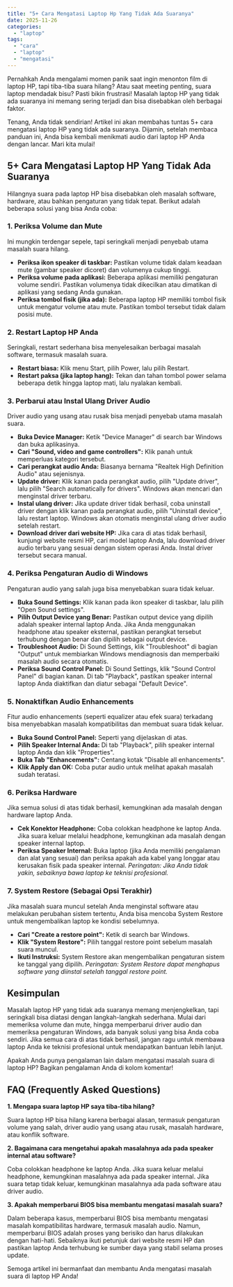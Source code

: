 ```yaml
---
title: "5+ Cara Mengatasi Laptop Hp Yang Tidak Ada Suaranya"
date: 2025-11-26
categories: 
  - "laptop"
tags: 
  - "cara"
  - "laptop"
  - "mengatasi"
---
```


Pernahkah Anda mengalami momen panik saat ingin menonton film di laptop HP, tapi tiba-tiba suara hilang? Atau saat meeting penting, suara laptop mendadak bisu? Pasti bikin frustrasi! Masalah laptop HP yang tidak ada suaranya ini memang sering terjadi dan bisa disebabkan oleh berbagai faktor.

Tenang, Anda tidak sendirian! Artikel ini akan membahas tuntas 5+ cara mengatasi laptop HP yang tidak ada suaranya. Dijamin, setelah membaca panduan ini, Anda bisa kembali menikmati audio dari laptop HP Anda dengan lancar. Mari kita mulai!

## 5+ Cara Mengatasi Laptop HP Yang Tidak Ada Suaranya

Hilangnya suara pada laptop HP bisa disebabkan oleh masalah software, hardware, atau bahkan pengaturan yang tidak tepat. Berikut adalah beberapa solusi yang bisa Anda coba:

### 1\. Periksa Volume dan Mute

Ini mungkin terdengar sepele, tapi seringkali menjadi penyebab utama masalah suara hilang.

- **Periksa ikon speaker di taskbar:** Pastikan volume tidak dalam keadaan mute (gambar speaker dicoret) dan volumenya cukup tinggi.
- **Periksa volume pada aplikasi:** Beberapa aplikasi memiliki pengaturan volume sendiri. Pastikan volumenya tidak dikecilkan atau dimatikan di aplikasi yang sedang Anda gunakan.
- **Periksa tombol fisik (jika ada):** Beberapa laptop HP memiliki tombol fisik untuk mengatur volume atau mute. Pastikan tombol tersebut tidak dalam posisi mute.

### 2\. Restart Laptop HP Anda

Seringkali, restart sederhana bisa menyelesaikan berbagai masalah software, termasuk masalah suara.

- **Restart biasa:** Klik menu Start, pilih Power, lalu pilih Restart.
- **Restart paksa (jika laptop hang):** Tekan dan tahan tombol power selama beberapa detik hingga laptop mati, lalu nyalakan kembali.

### 3\. Perbarui atau Instal Ulang Driver Audio

Driver audio yang usang atau rusak bisa menjadi penyebab utama masalah suara.

- **Buka Device Manager:** Ketik "Device Manager" di search bar Windows dan buka aplikasinya.
- **Cari "Sound, video and game controllers":** Klik panah untuk memperluas kategori tersebut.
- **Cari perangkat audio Anda:** Biasanya bernama "Realtek High Definition Audio" atau sejenisnya.
- **Update driver:** Klik kanan pada perangkat audio, pilih "Update driver", lalu pilih "Search automatically for drivers". Windows akan mencari dan menginstal driver terbaru.
- **Instal ulang driver:** Jika update driver tidak berhasil, coba uninstall driver dengan klik kanan pada perangkat audio, pilih "Uninstall device", lalu restart laptop. Windows akan otomatis menginstal ulang driver audio setelah restart.
- **Download driver dari website HP:** Jika cara di atas tidak berhasil, kunjungi website resmi HP, cari model laptop Anda, lalu download driver audio terbaru yang sesuai dengan sistem operasi Anda. Instal driver tersebut secara manual.

### 4\. Periksa Pengaturan Audio di Windows

Pengaturan audio yang salah juga bisa menyebabkan suara tidak keluar.

- **Buka Sound Settings:** Klik kanan pada ikon speaker di taskbar, lalu pilih "Open Sound settings".
- **Pilih Output Device yang Benar:** Pastikan output device yang dipilih adalah speaker internal laptop Anda. Jika Anda menggunakan headphone atau speaker eksternal, pastikan perangkat tersebut terhubung dengan benar dan dipilih sebagai output device.
- **Troubleshoot Audio:** Di Sound Settings, klik "Troubleshoot" di bagian "Output" untuk membiarkan Windows mendiagnosis dan memperbaiki masalah audio secara otomatis.
- **Periksa Sound Control Panel:** Di Sound Settings, klik "Sound Control Panel" di bagian kanan. Di tab "Playback", pastikan speaker internal laptop Anda diaktifkan dan diatur sebagai "Default Device".

### 5\. Nonaktifkan Audio Enhancements

Fitur audio enhancements (seperti equalizer atau efek suara) terkadang bisa menyebabkan masalah kompatibilitas dan membuat suara tidak keluar.

- **Buka Sound Control Panel:** Seperti yang dijelaskan di atas.
- **Pilih Speaker Internal Anda:** Di tab "Playback", pilih speaker internal laptop Anda dan klik "Properties".
- **Buka Tab "Enhancements":** Centang kotak "Disable all enhancements".
- **Klik Apply dan OK:** Coba putar audio untuk melihat apakah masalah sudah teratasi.

### 6\. Periksa Hardware

Jika semua solusi di atas tidak berhasil, kemungkinan ada masalah dengan hardware laptop Anda.

- **Cek Konektor Headphone:** Coba colokkan headphone ke laptop Anda. Jika suara keluar melalui headphone, kemungkinan ada masalah dengan speaker internal laptop.
- **Periksa Speaker Internal:** Buka laptop (jika Anda memiliki pengalaman dan alat yang sesuai) dan periksa apakah ada kabel yang longgar atau kerusakan fisik pada speaker internal. _Peringatan: Jika Anda tidak yakin, sebaiknya bawa laptop ke teknisi profesional._

### 7\. System Restore (Sebagai Opsi Terakhir)

Jika masalah suara muncul setelah Anda menginstal software atau melakukan perubahan sistem tertentu, Anda bisa mencoba System Restore untuk mengembalikan laptop ke kondisi sebelumnya.

- **Cari "Create a restore point":** Ketik di search bar Windows.
- **Klik "System Restore":** Pilih tanggal restore point sebelum masalah suara muncul.
- **Ikuti Instruksi:** System Restore akan mengembalikan pengaturan sistem ke tanggal yang dipilih. _Peringatan: System Restore dapat menghapus software yang diinstal setelah tanggal restore point._

## Kesimpulan

Masalah laptop HP yang tidak ada suaranya memang menjengkelkan, tapi seringkali bisa diatasi dengan langkah-langkah sederhana. Mulai dari memeriksa volume dan mute, hingga memperbarui driver audio dan memeriksa pengaturan Windows, ada banyak solusi yang bisa Anda coba sendiri. Jika semua cara di atas tidak berhasil, jangan ragu untuk membawa laptop Anda ke teknisi profesional untuk mendapatkan bantuan lebih lanjut.

Apakah Anda punya pengalaman lain dalam mengatasi masalah suara di laptop HP? Bagikan pengalaman Anda di kolom komentar!

## FAQ (Frequently Asked Questions)

**1\. Mengapa suara laptop HP saya tiba-tiba hilang?**

Suara laptop HP bisa hilang karena berbagai alasan, termasuk pengaturan volume yang salah, driver audio yang usang atau rusak, masalah hardware, atau konflik software.

**2\. Bagaimana cara mengetahui apakah masalahnya ada pada speaker internal atau software?**

Coba colokkan headphone ke laptop Anda. Jika suara keluar melalui headphone, kemungkinan masalahnya ada pada speaker internal. Jika suara tetap tidak keluar, kemungkinan masalahnya ada pada software atau driver audio.

**3\. Apakah memperbarui BIOS bisa membantu mengatasi masalah suara?**

Dalam beberapa kasus, memperbarui BIOS bisa membantu mengatasi masalah kompatibilitas hardware, termasuk masalah audio. Namun, memperbarui BIOS adalah proses yang berisiko dan harus dilakukan dengan hati-hati. Sebaiknya ikuti petunjuk dari website resmi HP dan pastikan laptop Anda terhubung ke sumber daya yang stabil selama proses update.

Semoga artikel ini bermanfaat dan membantu Anda mengatasi masalah suara di laptop HP Anda!
